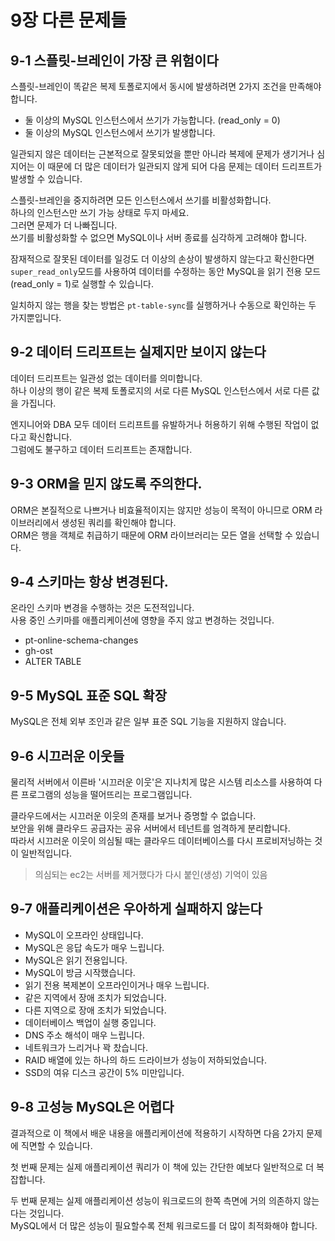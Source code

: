 # 9장 다른 문제들

## 9-1 스플릿-브레인이 가장 큰 위험이다

스플릿-브레인이 똑같은 복제 토폴로지에서 동시에 발생하려면 2가지 조건을 만족해야 합니다.  
- 둘 이상의 MySQL 인스턴스에서 쓰기가 가능합니다. (read_only = 0)  
- 둘 이상의 MySQL 인스턴스에서 쓰기가 발생합니다.

일관되지 않은 데이터는 근본적으로 잘못되었을 뿐만 아니라 복제에 문제가 생기거나 심지어는 이 때문에 더 많은 데이터가 일관되지 않게 되어 다음 문제는 데이터 드리프트가 발생할 수 있습니다.  

스플릿-브레인을 중지하려면 모든 인스턴스에서 쓰기를 비활성화합니다.  
하나의 인스턴스만 쓰기 가능 상태로 두지 마세요.  
그러면 문제가 더 나빠집니다.  
쓰기를 비활성화할 수 없으면 MySQL이나 서버 종료를 심각하게 고려해야 합니다.  

잠재적으로 잘못된 데이터를 일겅도 더 이상의 손상이 발생하지 않는다고 확신한다면 `super_read_only`모드를 사용하여 데이터를 수정하는 동안 MySQL을 읽기 전용 모드(read_only = 1)로 실행할 수 있습니다.  

일치하지 않는 행을 찾는 방법은 `pt-table-sync`를 실행하거나 수동으로 확인하는 두 가지뿐입니다.  


## 9-2 데이터 드리프트는 실제지만 보이지 않는다

데이터 드리프트는 일관성 없는 데이터를 의미합니다.  
하나 이상의 행이 같은 복제 토폴로지의 서로 다른 MySQL 인스턴스에서 서로 다른 값을 가집니다.  

엔지니어와 DBA 모두 데이터 드리프트를 유발하거나 허용하기 위해 수행된 작업이 없다고 확신합니다.  
그럼에도 불구하고 데이터 드리프트는 존재합니다.  


## 9-3 ORM을 믿지 않도록 주의한다.  

ORM은 본질적으로 나쁘거나 비효율적이지는 않지만 성능이 목적이 아니므로 ORM 라이브러리에서 생성된 쿼리를 확인해야 합니다.  
ORM은 행을 객체로 취급하기 때문에 ORM 라이브러리는 모든 열을 선택할 수 있습니다.  


## 9-4 스키마는 항상 변경된다.  

온라인 스키마 변경을 수행하는 것은 도전적입니다.  
사용 중인 스키마를 애플리케이션에 영향을 주지 않고 변경하는 것입니다.  

- pt-online-schema-changes
- gh-ost
- ALTER TABLE


## 9-5 MySQL 표준 SQL 확장

MySQL은 전체 외부 조인과 같은 일부 표준 SQL 기능을 지원하지 않습니다.  


## 9-6 시끄러운 이웃들

물리적 서버에서 이른바 '시끄러운 이웃'은 지나치게 많은 시스템 리소스를 사용하여 다른 프로그램의 성능을 떨어뜨리는 프로그램입니다.  

클라우드에서는 시끄러운 이웃의 존재를 보거나 증명할 수 없습니다.  
보안을 위해 클라우드 공급자는 공유 서버에서 테넌트를 엄격하게 분리합니다.  
따라서 시끄러운 이웃이 의심될 때는 클라우드 데이터베이스를 다시 프로비저닝하는 것이 일반적입니다.  

> 의심되는 ec2는 서버를 제거했다가 다시 붙인(생성) 기억이 있음


## 9-7 애플리케이션은 우아하게 실패하지 않는다

- MySQL이 오프라인 상태입니다.
- MySQL은 응답 속도가 매우 느립니다.
- MySQL은 읽기 전용입니다.
- MySQL이 방금 시작했습니다.
- 읽기 전용 복제본이 오프라인이거나 매우 느립니다.
- 같은 지역에서 장애 조치가 되었습니다.
- 다른 지역으로 장애 조치가 되었습니다.
- 데이터베이스 백업이 실행 중입니다.
- DNS 주소 해석이 매우 느립니다.
- 네트워크가 느리거나 꽉 찼습니다.
- RAID 배열에 있는 하나의 하드 드라이브가 성능이 저하되었습니다.
- SSD의 여유 디스크 공간이 5% 미만입니다.


## 9-8 고성능 MySQL은 어렵다

결과적으로 이 책에서 배운 내용을 애플리케이션에 적용하기 시작하면 다음 2가지 문제에 직면할 수 있습니다.  

첫 번째 문제는 실제 애플리케이션 쿼리가 이 책에 있는 간단한 예보다 일반적으로 더 복잡합니다.  

두 번째 문제는 실제 애플리케이션 성능이 워크로드의 한쪽 측면에 거의 의존하지 않는다는 것입니다.  
MySQL에서 더 많은 성능이 필요할수록 전체 워크로드를 더 많이 최적화해야 합니다.  



